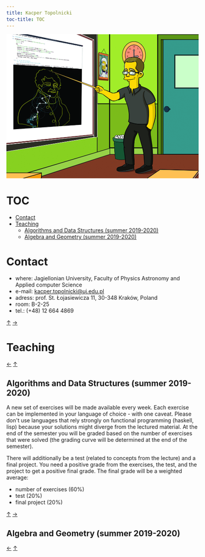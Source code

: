 ```yaml
---
title: Kacper Topolnicki
toc-title: TOC 
---
```


[![](./KacperTopolnicki.jpg)](https://sites.google.com/view/gr-natalka/main)



# TOC

* [Contact](#contact)
* [Teaching](#teaching)
	* [Algorithms and Data Structures (summer 2019-2020)](#algorithms-and-data-structures-summer-2019-2020)
	* [Algebra and Geometry (summer 2019-2020)](#algebra-and-geometry-summer-2019-2020)



# Contact

* where: Jagiellonian University, Faculty of Physics Astronomy and Applied computer Science
* e-mail: kacper.topolnicki@uj.edu.pl
* adress: prof. St. Łojasiewicza 11, 30-348 Kraków, Poland
* room: B-2-25
* tel.: (+48) 12 664 4869  


 [↑](#toc "toc") [→](#teaching "teaching")



# Teaching



 [←](#contact "contact") [↑](#toc "toc")



## Algorithms and Data Structures (summer 2019-2020)

A new set of exercises will be made available every week. Each 
exercise can be implemented in your language of choice - with one caveat.
Please don't use languages that rely strongly on functional programming
(haskell, lisp) because your solutions might diverge from the 
lectured material. At the end of the semester you will be graded based
on the number of exercises that were solved (the grading curve will be
determined at the end of the semester). 

There will additionally be a test (related to concepts from the lecture)
and a final project. You need a positive grade from the exercises, the test,
and the project to get a positive final grade. The final grade will be a weighted
average:

* number of exercises (60%)
* test (20%)
* final project (20%)



 [↑](#teaching "teaching") [→](#algebra-and-geometry-summer-2019-2020 "algebra and geometry summer 2019 2020")



## Algebra and Geometry (summer 2019-2020)



 [←](#algorithms-and-data-structures-summer-2019-2020 "algorithms and data structures summer 2019 2020") [↑](#teaching "teaching")



